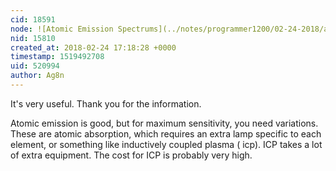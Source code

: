 ```yaml
---
cid: 18591
node: ![Atomic Emission Spectrums](../notes/programmer1200/02-24-2018/atomic-emission-spectrum-website-to-pdf)
nid: 15810
created_at: 2018-02-24 17:18:28 +0000
timestamp: 1519492708
uid: 520994
author: Ag8n
---
```


It's very useful.  Thank you for the information.

Atomic emission is good, but for maximum sensitivity, you need variations.  These are atomic absorption, which requires an extra lamp specific to each element, or something like inductively coupled plasma ( icp).  ICP takes a lot of extra equipment. The cost for ICP is probably very high.


